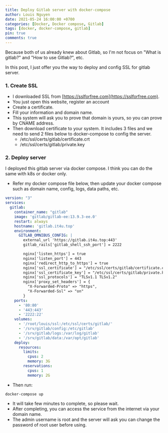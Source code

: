```yaml
---
title: Deploy Gitlab server with docker-compose
author: Louis Nguyen
date: 2021-05-24 16:00:00 +0700
categories: [Docker, Docker compose, Gitlab]
tags: [docker, docker-compose, gitlab]
pin: true
comments: true
---
```


Because both of us already knew about Gitlab, so I'm not focus on "What is gitlab?" and "How to use Gitlab?", etc.

In this post, I just offer you the way to deploy and config SSL for gitlab server.

### 1. Create SSL
- I downloaded SSL from [https://sslforfree.com](https://sslforfree.com).
- You just open this website, register an account
- Create a certificate.
- Fill your information and domain name.
- This system will ask you to prove that domain is yours, so you can prove by CNAME address.
- Then download certificate to your system. It includes 3 files and we need to send 2 files below to docker-compose to config the server.
  - /etc/ssl/certs/gitlab/certificate.crt
  - /etc/ssl/certs/gitlab/private.key


### 2. Deploy server
I deployed this gitlab server via docker compose. I think you can do the same with k8s or docker only.
- Refer my docker compose file below, then update your docker compose such as domain name, config, logs, data paths, etc.


```yaml
version: "3"
services:
  gitlab:
    container_name: "gitlab"
    image: 'gitlab/gitlab-ee:13.9.3-ee.0'
    restart: always
    hostname: 'gitlab.it4u.top'
    environment:
      GITLAB_OMNIBUS_CONFIG: |
        external_url 'https://gitlab.it4u.top:443'
        gitlab_rails['gitlab_shell_ssh_port'] = 2222

        nginx['listen_https'] = true
        nginx['listen_port'] = 443
        nginx['redirect_http_to_https'] = true
        nginx['ssl_certificate'] = "/etc/ssl/certs/gitlab/certificate.crt"
        nginx['ssl_certificate_key'] = "/etc/ssl/certs/gitlab/private.key"
        nginx['ssl_protocols'] = "TLSv1.1 TLSv1.2"
        nginx['proxy_set_headers'] = {
          "X-Forwarded-Proto" => "https",
          "X-Forwarded-Ssl" => "on"
        }
    ports:
      - '80:80'
      - '443:443'
      - '2222:22'
    volumes:
      - '/root/louis/ssl:/etc/ssl/certs/gitlab/'
      - '/srv/gitlab/config:/etc/gitlab'
      - '/srv/gitlab/logs:/var/log/gitlab'
      - '/srv/gitlab/data:/var/opt/gitlab'
    deploy:
      resources:
        limits:
          cpus: 2
          memory: 3G
        reservations:
          cpus: 1
          memory: 2G

```

- Then run:
```shell
docker-compose up
```
- It will take few minutes to complete, so please wait.
- After completing, you can access the service from the internet via your domain name.
- The admin username is root and the server will ask you can change the password of root user before using.
